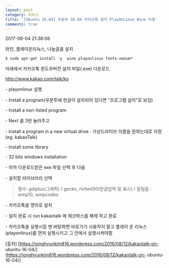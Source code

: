 ```yaml
---
layout: post
category: 리눅스
title: '[Ubuntu 16.04] 우분투 16.04 카카오톡 설치 PlayOnLinux Wine 이용'
comments: true
---
```


2017-06-04 21:38:06


  

와인, 플레이온리눅스, 나눔글꼴 설치

  

`$ sudo apt-get install -y  wine playonlinux fonts-nanum*`

  

  

아래에서 카카오톡 윈도우버전 설치 파일(.exe) 다운로드

http://www.kakao.com/talk/ko

  

\- playonlinux 실행

\- Install a program(우분투에 한글이 설치되어 있다면 "프로그램 설치"로 보임)

\- Install a non-listed program

\- Next 를 3번 눌러주고

\- Install a program in a new virtual drive : 가상드라이브 이름을 원하는대로 지정(eg.
kakaoTalk)

\- Install some library

\- 32 bits windows installation

\- 아까 다운로드받은 exe 파일 선택 후 다음

\- 설치할 라이브러리 선택
  >  필수: gdiplus(그래픽) / gecko, riched30(한글입력 및 표시) / 알림음 : wmp10, wmpcodes

  

  

\- 카카오톡을 영어로 설치

  

\- 설치 완료 시 run kakaotalk 에 체크박스를 해제 하고 완료

  

\- 카카오톡을 실행시킬 땐 바탕화면 바로가기 사용하지 말고 플레이 온 리눅스(playonlinux)를 먼저 실행시키고 그 안에서
실행시켜야함

  

  

[출처] [https://jonghyunkim816.wordpress.com/2016/08/12/kakaotalk-on-
ubuntu-16-04/](https://jonghyunkim816.wordpress.com/2016/08/12/kakaotalk-on-
ubuntu-16-04/)
